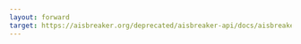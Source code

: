```yaml
---
layout: forward
target: https://aisbreaker.org/deprecated/aisbreaker-api/docs/aisbreaker-rest-api
---
```


